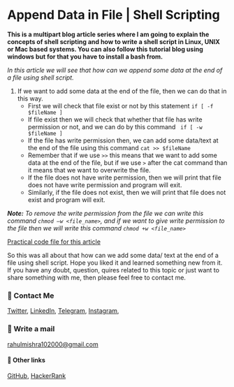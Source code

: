 # Append Data in File | Shell Scripting 

**This is a multipart blog article series where I am going to explain the concepts of shell scripting and how to write a shell script in Linux, UNIX or Mac based systems. You can also follow this tutorial blog using windows but for that you have to install a bash from.**

_In this article we will see that how can we append some data at the end of a file using shell script._

1. If we want to add some data at the end of the file, then we can do that in this way.
    - First we will check that file exist or not by this statement `if [ -f $fileName ]`
	- If file exist then we will check that whether that file has write permission or not, and we can do by this command ` if [ -w $fileName ]`
    - If the file has write permission then, we can add some data/text at the end of the file using this command `cat >> $fileName`
    - Remember that if we use `>>` this means that we want to add some data at the end of the file, but if we use `>` after the cat command than it means that we want to overwrite the file.
    - If the file does not have write permission, then we will print that file does not have write permission and program will exit.
    - Similarly, if the file does not exist, then we will print that file does not exist and program will exit.

***Note:*** _To remove the write permission from the file we can write this command `chmod –w <file_name>`, and if we want to give write permission to the file then we will write this command `chmod +w <file_name>`_

[Practical code file for this article](https://github.com/rahulMishra05/shell-scripting/blob/main/video7.sh)

So this was all about that how can we add some data/ text at the end of a file using shell script. Hope you liked it and learned something new from it.
If you have any doubt, question, quires related to this topic or just want to share something with me, then please feel free to contact me. 

### 📱 Contact Me

[Twitter](https://twitter.com/r_mishra10),
[LinkedIn](https://www.linkedin.com/in/rahul-mishra-66210b185),
[Telegram](https://t.me/rahul_mishra10),
[Instagram](https://www.instagram.com/rahul_mishra10/?hl=en),

### 📧 Write a mail
<rahulmishra102000@gmail.com>

#### 🚀 Other links

[GitHub](https://github.com/rahulMishra05),
[HackerRank](https://www.hackerrank.com/rahulmishra10201)